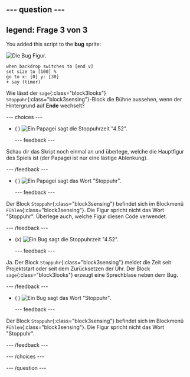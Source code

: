 --- question ---
---
legend: Frage 3 von 3
---

You added this script to the **bug** sprite:

![Die Bug Figur.](images/bug-sprite.png)

```blocks3
when backdrop switches to [end v]
set size to [100] % 
go to x: [0] y: [30] 
+ say (timer) 
```

Wie lässt der `sage`{:class="block3looks"} `Stoppuhr`{:class="block3sensing"}-Block die Bühne aussehen, wenn der Hintergrund auf **Ende** wechselt?

--- choices ---

- ( ) ![Ein Papagei sagt die Stoppuhrzeit "4.52".](images/quiz_parrot_number.png)

  --- feedback ---

Schau dir das Skript noch einmal an und überlege, welche die Hauptfigur des Spiels ist (der Papagei ist nur eine lästige Ablenkung).

  --- /feedback ---

- ( ) ![Ein Papagei sagt das Wort "Stoppuhr".](images/quiz_parrot_timer.png)

  --- feedback ---

Der Block `Stoppuhr`{:class="block3sensing"} befindet sich im Blockmenü `Fühlen`{:class="block3sensing"}. Die Figur spricht nicht das Wort "Stoppuhr". Überlege auch, welche Figur diesen Code verwendet.

  --- /feedback ---

- (x) ![Ein Bug sagt die Stoppuhrzeit "4.52".](images/quiz_bug_number.png)

  --- feedback ---

Ja. Der Block `Stoppuhr`{:class="block3sensing"} meldet die Zeit seit Projektstart oder seit dem Zurücksetzen der Uhr. Der Block `sage`{:class="block3looks"} erzeugt eine Sprechblase neben dem Bug.

  --- /feedback ---

- ( ) ![Ein Bug sagt das Wort "Stoppuhr".](images/quiz_bug_timer.png)

  --- feedback ---

Der Block `Stoppuhr`{:class="block3sensing"} befindet sich im Blockmenü `Fühlen`{:class="block3sensing"}. Die Figur spricht nicht das Wort "Stoppuhr".

  --- /feedback ---

--- /choices ---

--- /question ---





